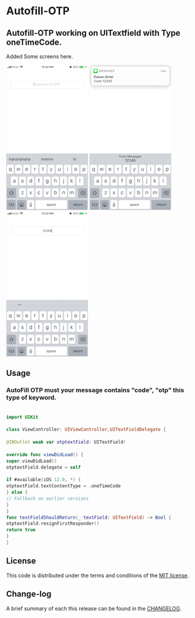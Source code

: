 # Autofill-OTP

## Autofill-OTP working on UITextfield with Type oneTimeCode. 

Added Some screens here.

![](https://github.com/pawankv89/Autofill-OTP/blob/master/images/screen_1.PNG)
![](https://github.com/pawankv89/Autofill-OTP/blob/master/images/screen_2.PNG)
![](https://github.com/pawankv89/Autofill-OTP/blob/master/images/screen_3.PNG)

## Usage

### AutoFill OTP must your message contains "code", "otp" this type of keyword. 

``` swift 

import UIKit

class ViewController: UIViewController,UITextFieldDelegate {

@IBOutlet weak var otptextField: UITextField!

override func viewDidLoad() {
super.viewDidLoad()
otptextField.delegate = self

if #available(iOS 12.0, *) {
otptextField.textContentType = .oneTimeCode
} else {
// Fallback on earlier versions
}
}
func textFieldShouldReturn(_ textField: UITextField) -> Bool {
otptextField.resignFirstResponder()
return true
}
}


```

## License

This code is distributed under the terms and conditions of the [MIT license](LICENSE).

## Change-log

A brief summary of each this release can be found in the [CHANGELOG](CHANGELOG.mdown). 
